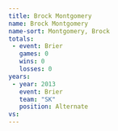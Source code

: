 ```yaml
---
title: Brock Montgomery
name: Brock Montgomery
name-sort: Montgomery, Brock
totals:
 - event: Brier
   games: 0
   wins: 0
   losses: 0
years:
 - year: 2013
   event: Brier
   team: "SK"
   position: Alternate
vs:
---
```

